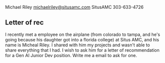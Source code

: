Michael Riley
michaelriley@situsamc.com
SitusAMC
303-633-4726

## Letter of rec

I recently met a employee on the airplane (from colorado to tampa, and he's going because his daughter got into a florida college) at Situs AMC, and his name is Micheal Riley. I shared with him my projects and wasn't able to share everything that I had. I wish to ask him for a letter of recommendation for a Gen AI Junior Dev position. Write me a email to ask for one.
